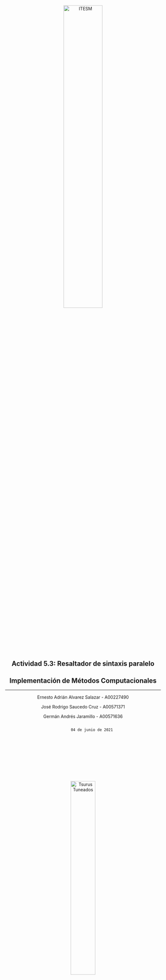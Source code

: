 <div style="height:100px;"></div>
<center>
    <img src="https://media.discordapp.net/attachments/692982204627812372/850479473454612520/Tec.png?width=1260&height=332" width="50%" alt="ITESM">
</center>
<div style="height:130px;"></div>

<!--    ACTIVIDAD   -->
<h2 align="center">
    Actividad 5.3: Resaltador de sintaxis paralelo
</h2>
<!--    MATERIA   -->
<h2 align="center">
    Implementación de Métodos Computacionales
</h2>

---
<!--    INTEGRANTES   -->
<p align="center">
    Ernesto Adrián Alvarez Salazar - A00227490
</p>
<p align="center">
    José Rodrigo Saucedo Cruz - A00571371
</p>
<p align="center">
    Germán Andrés Jaramillo - A00571636
</p>
<!--    FECHA   -->
<p align="center">
    <code align="center">
        04 de junio de 2021
    </code>
</p>

<div style="height:130px;"></div>
<center>
    <img src="https://media.discordapp.net/attachments/692982204627812372/850479438227177533/Tank.png?width=688&height=657" width="40%" alt="Tsurus Tuneados">
</center>
<div class="page"></div>



Debido a la gran demanda de soluciones que requieren de crear nuevas tecnologías, como lenguajes de programación, un resaltado sintáctico se vuelve una gran herramienta para las personas los programadores, pues así se agiliza la búsqueda de errores e incluso sentencias dentro de los archivos, eficientando el tiempo en el que tanto se escribe como en el que se prueba el código.

Al trabajar con una cantidad grande de archivos la solución llega a volverse lenta si intentamos hacer un archivo tras de otro, cosa que se convierte en un inconveniente cuando se trata de algo se hace con la esperanza de ahorrar tiempo (y motivos estéticos), para ello es necesario hacer las más optimizaciones que sean posibles.
En esta ocasión se consiguieron los siguientes datos al analizar 1000 archivos con 1000 líneas de código todos, con distintos números de hilos:

| Numero de Hilos | Tiempo (en segundos) |
|-----------------|----------------------|
|         1       |          18          |
|         2       |        13.5          |
|         3       |         8.3          |
|         5       |           8          |
|         8       |         8.2          |
|        10       |         7.9          |
|        12       |         8.1          |



<div class="page"></div>